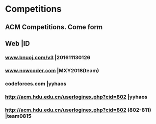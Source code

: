 # Competitions
## ACM Competitions. Come form 
## Web	|ID
### www.bnuoj.com/v3	|201611130126
### www.nowcoder.com	|MXY2018(team)
### codeforces.com |yyhaos
### http://acm.hdu.edu.cn/userloginex.php?cid=802 |yyhaos
### http://acm.hdu.edu.cn/userloginex.php?cid=802 (802-811)  |team0815
